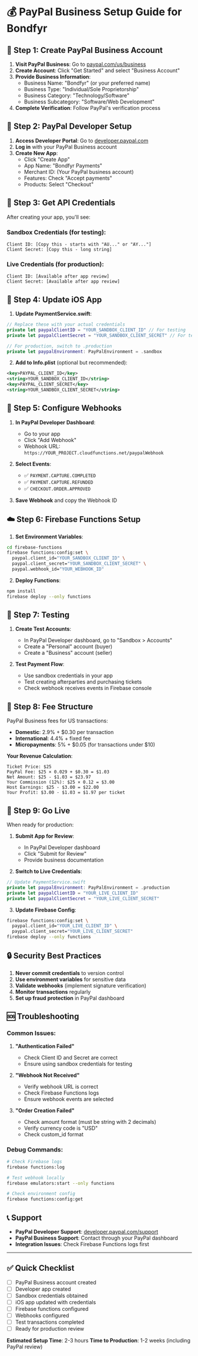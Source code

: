 # 💰 PayPal Business Setup Guide for Bondfyr

## 🚀 **Step 1: Create PayPal Business Account**

1. **Visit PayPal Business**: Go to [paypal.com/us/business](https://www.paypal.com/us/business)
2. **Create Account**: Click "Get Started" and select "Business Account"
3. **Provide Business Information**:
   - Business Name: "Bondfyr" (or your preferred name)
   - Business Type: "Individual/Sole Proprietorship" 
   - Business Category: "Technology/Software"
   - Business Subcategory: "Software/Web Development"
4. **Complete Verification**: Follow PayPal's verification process

## 🔧 **Step 2: PayPal Developer Setup**

1. **Access Developer Portal**: Go to [developer.paypal.com](https://developer.paypal.com)
2. **Log in** with your PayPal Business account
3. **Create New App**:
   - Click "Create App"
   - App Name: "Bondfyr Payments"
   - Merchant ID: (Your PayPal business account)
   - Features: Check "Accept payments"
   - Products: Select "Checkout"

## 🔑 **Step 3: Get API Credentials**

After creating your app, you'll see:

### Sandbox Credentials (for testing):
```
Client ID: [Copy this - starts with "AU..." or "AY..."]
Client Secret: [Copy this - long string]
```

### Live Credentials (for production):
```
Client ID: [Available after app review]
Client Secret: [Available after app review]
```

## 📱 **Step 4: Update iOS App**

1. **Update PaymentService.swift**:
```swift
// Replace these with your actual credentials
private let paypalClientID = "YOUR_SANDBOX_CLIENT_ID" // For testing
private let paypalClientSecret = "YOUR_SANDBOX_CLIENT_SECRET" // For testing

// For production, switch to .production
private let paypalEnvironment: PayPalEnvironment = .sandbox
```

2. **Add to Info.plist** (optional but recommended):
```xml
<key>PAYPAL_CLIENT_ID</key>
<string>YOUR_SANDBOX_CLIENT_ID</string>
<key>PAYPAL_CLIENT_SECRET</key>
<string>YOUR_SANDBOX_CLIENT_SECRET</string>
```

## 🔗 **Step 5: Configure Webhooks**

1. **In PayPal Developer Dashboard**:
   - Go to your app
   - Click "Add Webhook"
   - Webhook URL: `https://YOUR_PROJECT.cloudfunctions.net/paypalWebhook`
   
2. **Select Events**:
   - ✅ `PAYMENT.CAPTURE.COMPLETED`
   - ✅ `PAYMENT.CAPTURE.REFUNDED` 
   - ✅ `CHECKOUT.ORDER.APPROVED`

3. **Save Webhook** and copy the Webhook ID

## ☁️ **Step 6: Firebase Functions Setup**

1. **Set Environment Variables**:
```bash
cd firebase-functions
firebase functions:config:set \
  paypal.client_id="YOUR_SANDBOX_CLIENT_ID" \
  paypal.client_secret="YOUR_SANDBOX_CLIENT_SECRET" \
  paypal.webhook_id="YOUR_WEBHOOK_ID"
```

2. **Deploy Functions**:
```bash
npm install
firebase deploy --only functions
```

## 🧪 **Step 7: Testing**

1. **Create Test Accounts**:
   - In PayPal Developer dashboard, go to "Sandbox > Accounts"
   - Create a "Personal" account (buyer)
   - Create a "Business" account (seller)

2. **Test Payment Flow**:
   - Use sandbox credentials in your app
   - Test creating afterparties and purchasing tickets
   - Check webhook receives events in Firebase console

## 💸 **Step 8: Fee Structure**

PayPal Business fees for US transactions:
- **Domestic**: 2.9% + $0.30 per transaction
- **International**: 4.4% + fixed fee
- **Micropayments**: 5% + $0.05 (for transactions under $10)

**Your Revenue Calculation**:
```
Ticket Price: $25
PayPal Fee: $25 × 0.029 + $0.30 = $1.03
Net Amount: $25 - $1.03 = $23.97
Your Commission (12%): $25 × 0.12 = $3.00
Host Earnings: $25 - $3.00 = $22.00
Your Profit: $3.00 - $1.03 = $1.97 per ticket
```

## 🚀 **Step 9: Go Live**

When ready for production:

1. **Submit App for Review**:
   - In PayPal Developer dashboard
   - Click "Submit for Review"
   - Provide business documentation

2. **Switch to Live Credentials**:
```swift
// Update PaymentService.swift
private let paypalEnvironment: PayPalEnvironment = .production
private let paypalClientID = "YOUR_LIVE_CLIENT_ID"
private let paypalClientSecret = "YOUR_LIVE_CLIENT_SECRET"
```

3. **Update Firebase Config**:
```bash
firebase functions:config:set \
  paypal.client_id="YOUR_LIVE_CLIENT_ID" \
  paypal.client_secret="YOUR_LIVE_CLIENT_SECRET"
firebase deploy --only functions
```

## 🔒 **Security Best Practices**

1. **Never commit credentials** to version control
2. **Use environment variables** for sensitive data
3. **Validate webhooks** (implement signature verification)
4. **Monitor transactions** regularly
5. **Set up fraud protection** in PayPal dashboard

## 🆘 **Troubleshooting**

### Common Issues:

1. **"Authentication Failed"**
   - Check Client ID and Secret are correct
   - Ensure using sandbox credentials for testing

2. **"Webhook Not Received"**
   - Verify webhook URL is correct
   - Check Firebase Functions logs
   - Ensure webhook events are selected

3. **"Order Creation Failed"**
   - Check amount format (must be string with 2 decimals)
   - Verify currency code is "USD"
   - Check custom_id format

### Debug Commands:
```bash
# Check Firebase logs
firebase functions:log

# Test webhook locally
firebase emulators:start --only functions

# Check environment config
firebase functions:config:get
```

## 📞 **Support**

- **PayPal Developer Support**: [developer.paypal.com/support](https://developer.paypal.com/support)
- **PayPal Business Support**: Contact through your PayPal dashboard
- **Integration Issues**: Check Firebase Functions logs first

---

## ✅ **Quick Checklist**

- [ ] PayPal Business account created
- [ ] Developer app created
- [ ] Sandbox credentials obtained
- [ ] iOS app updated with credentials
- [ ] Firebase functions configured
- [ ] Webhooks configured
- [ ] Test transactions completed
- [ ] Ready for production review

**Estimated Setup Time**: 2-3 hours
**Time to Production**: 1-2 weeks (including PayPal review) 
